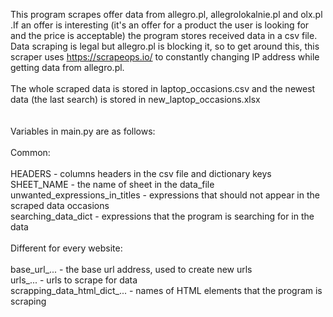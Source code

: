 This program scrapes offer data from allegro.pl, allegrolokalnie.pl and olx.pl .If an offer is interesting (it's an offer for a product the user is looking for and the price is acceptable) the program stores received data in a csv file.
<br />Data scraping is legal but allegro.pl is blocking it, so to get around this, this scraper uses https://scrapeops.io/
to constantly changing IP address while getting data from allegro.pl. 
<br />
<br />The whole scraped data is stored in laptop_occasions.csv and the newest data (the last search) is stored in new_laptop_occasions.xlsx
<br />
<br />
<br />Variables in main.py are as follows:
<br />
<br />Common:
<br />
<br />HEADERS - columns headers in the csv file and dictionary keys
<br />SHEET_NAME - the name of sheet in the data_file
<br />unwanted_expressions_in_titles - expressions that should not appear in the scraped data occasions
<br />searching_data_dict - expressions that the program is searching for in the  data
<br />
<br />Different for every website:
<br />
<br />base_url_... - the base url address, used to create new urls
<br />urls_... - urls to scrape for data
<br />scrapping_data_html_dict_... - names of HTML elements that the program is scraping
